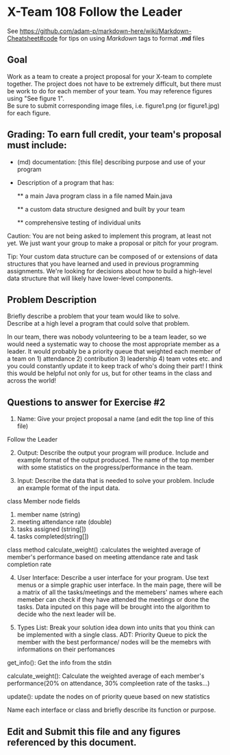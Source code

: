 # X-Team 108 Follow the Leader

See https://github.com/adam-p/markdown-here/wiki/Markdown-Cheatsheet#code for tips on using *Markdown* tags to format __.md__ files

## Goal

Work as a team to create a project proposal for your X-team to complete together.
The project does not have to be extremely difficult,
but there must be work to do for each member of your team.
You may reference figures using "See figure 1".  
Be sure to submit corresponding image files, i.e. figure1.png (or figure1.jpg) for each figure.

## Grading: To earn full credit, your team's proposal must include:

* (md) documentation: [this file] describing purpose and use of your program

* Description of a program that has:

  ** a main Java program class in a file named Main.java
  
  ** a custom data structure designed and built by your team
  
  ** comprehensive testing of individual units
  
 Caution: You are not being asked to implement this program, at least not yet. 
 We just want your group to make a proposal or pitch for your program.
 
 Tip: Your custom data structure can be composed of or extensions of data structures that you have learned and used in previous programming assignments.  We're looking for decisions about how to build a high-level data structure that will likely have lower-level components.

## Problem Description

Briefly describe a problem that your team would like to solve.  
Describe at a high level a program that could solve that problem.

In our team, there was nobody volunteering to be a team leader, so we would need a systematic way to choose the most appropriate member as a leader. 
 It would probably be a priority queue that weighted each member of a team on 1) attendance 2) contribution 3) leadership 4) team votes etc. and you could constantly update it to keep track of who's doing their part! I think this would be helpful not only for us, but for other teams in the class and across the world!

## Questions to answer for Exercise #2

1. Name: Give your project proposal a name (and edit the top line of this file)

Follow the Leader


2. Output: Describe the output your program will produce.  Include and example format of the output produced.
The name of the top member with some statistics on the progress/performance in the team.

3. Input: Describe the data that is needed to solve your problem. Include an example format of the input data.

class Member node 
fields
1. member name (string)
2. meeting attendance rate (double)
3. tasks assigned (string[])
4. tasks completed(string[])

class method
calculate_weight() :calculates the weighted average of member's performance based on meeting attendance rate and task completion rate

4. User Interface: Describe a user interface for your program.  Use text menus or a simple graphic user interface.
In the main page, there will be a matrix of all the tasks/meetings and the memebers' names where each memeber can check if they have attended the meetings or done the tasks. Data inputed on this page will be brought into the algorithm to decide who the next leader will be. 


5. Types List: Break your solution idea down into units that you think can be implemented with a single class.
ADT: Priority Queue to pick the member with the best performance/ nodes will be the memebrs with informations on their perfomances

get_info(): Get the info from the stdin

calculate_weight(): Calculate the weighted average of each member's performance(20% on attendance, 30% compleetion rate of the tasks...)

update(): update the nodes on of priority queue based on new statistics


Name each interface or class and briefly describe its function or purpose.


## Edit and Submit this file and any figures referenced by this document.

